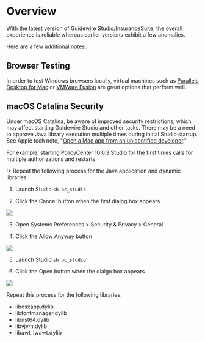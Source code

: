 # Overview

With the latest version of Guidewire Studio/InsuranceSuite, the overall experience is reliable whereas earlier versions exhibit a few anomalies.

Here are a few additional notes:

## Browser Testing

In order to test Windows browsers locally, virtual machines such as [Parallels Desktop for Mac](https://www.parallels.com/products/desktop/) or [VMWare Fusion](https://www.vmware.com/products/fusion.html) are great options that perform well.

## macOS Catalina Security

Under macOS Catalina, be aware of improved security restrictions, which may affect starting Guidewire Studio and other tasks. There may be a need to approve Java library execution multiple times during initial Studio startup. See Apple tech note, "[Open a Mac app from an unidentified developer](https://support.apple.com/guide/mac-help/open-a-mac-app-from-an-unidentified-developer-mh40616/mac)."

For example, starting PolicyCenter 10.0.3 Studio for the first times calls for multiple authorizations and restarts. 

!> Repeat the following process for the Java application and dynamic libraries.

1. Launch Studio
```sh pc_studio```

2. Click the Cancel button when the first dialog box appears

![](../_assets/security-1.jpg)

3. Open Systems Preferences > Security & Privacy > General

4. Click the Allow Anyway button

![](../_assets/security-2.jpg)

5. Launch Studio
```sh pc_studio```

6. Click the Open button when the dialgo box appears

![](../_assets/security-3.jpg)


Repeat this process for the following libraries:

- libosxapp.dylib
- libfontmanager.dylib
- libnst64.dylib
- libvjvm.dylib
- libawt_lwawt.dylib
